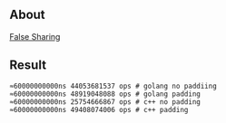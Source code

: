 About
-------
[False Sharing](https://en.wikipedia.org/wiki/False_sharing)

Result
-------
```
≈60000000000ns 44053681537 ops # golang no paddiing
≈60000000000ns 48919048088 ops # golang padding
≈60000000000ns 25754666867 ops # c++ no padding
≈60000000000ns 49408074006 ops # c++ padding
```